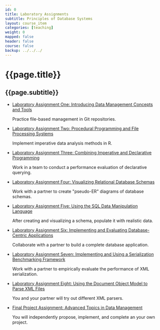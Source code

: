 ```yaml
---
id: 0 
title: Laboratory Assignments 
subtitle: Principles of Database Systems 
layout: course_item 
categories: [teaching]
weight: 0
mapped: false
header: false 
course: false 
backup: ../../../
---
```


# {{page.title}}

## {{page.subtitle}}

<ul>

<li><a href="{{site.baseurl}}teaching/cs380F2014/provide/labs/lab1/cs380F2014-lab1.pdf">Laboratory Assignment One: Introducing Data Management Concepts and Tools</a> <p>Practice file-based management in Git repositories.</p>

<li><a href="{{site.baseurl}}teaching/cs380F2014/provide/labs/lab2/cs380F2014-lab2.pdf">Laboratory Assignment Two: Procedural Programming and File Processing Systems</a> <p>Implement imperative data analysis methods in R.</p>

<li><a href="{{site.baseurl}}teaching/cs380F2014/provide/labs/lab3/cs380F2014-lab3.pdf">Laboratory Assignment Three:
Combining Imperative and Declarative Programming</a> <p>Work in a team to conduct a performance evaluation of
declarative querying.</p>

<li><a href="{{site.baseurl}}teaching/cs380F2014/provide/labs/lab4/cs380F2014-lab4.pdf">Laboratory Assignment Four:
Visualizing Relational Database Schemas</a> <p>Work with a partner to create "pseudo-ER" diagrams of database schemas.</p>

<li><a href="{{site.baseurl}}teaching/cs380F2014/provide/labs/lab5/cs380F2014-lab5.pdf">Laboratory Assignment Five:
Using the SQL Data Manipulation Language</a> <p>After creating and visualizing a schema, populate it with realistic data.</p>

<li><a href="{{site.baseurl}}teaching/cs380F2014/provide/labs/lab6/cs380F2014-lab6.pdf">Laboratory Assignment Six:
Implementing and Evaluating Database-Centric Applications</a> <p>Collaborate with a partner to build a complete database application.</p>

<li><a href="{{site.baseurl}}teaching/cs380F2014/provide/labs/lab7/cs380F2014-lab7.pdf">Laboratory Assignment Seven:
Implementing and Using a Serialization Benchmarking Framework</a> <p>Work with a partner to empirically evaluate the
performance of XML serialization.</p>

<li><a href="{{site.baseurl}}teaching/cs380F2014/provide/labs/lab8/cs380F2014-lab8.pdf">Laboratory Assignment Eight:
Using the Document Object Model to Parse XML Files</a> <p>You and your partner will try out different XML parsers.</p>

<li><a href="{{site.baseurl}}teaching/cs380F2014/provide/labs/labfp/cs380F2014-fp.pdf">Final Project Assignment:
Advanced Topics in Data Management</a> <p>You will independently propose, implement, and complete an your own project.</p>
</ul>

